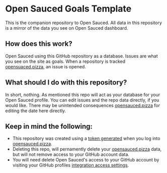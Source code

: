 # Open Sauced Goals Template

This is the companion repository to Open Sauced. All data in this repository is a mirror of the data you see on Open Sauced dashboard.

## How does this work?
Open Sauced using this GitHub repository as a database. Issues are what you see on the site as goals. When a repository is tracked [opensuaced.pizza](https://opensauced.pizza), an issue is opened. 

## What should I do with this repository?

In short, nothing. As mentioned this repo will act as your database for your Open Sauced profile. You can edit issues and the repo data directly, if you would like. There may be unintended consequences [opensauced.pizza](https://opensauced.pizza) for editing the date here directly. 

## Keep in mind the following:
- This repository was created using a [token generated](https://github.com/bdougie/open-sauced/blob/master/src/lib/identityActions.js) when you log into [opensauced.pizza](https://opensauced.pizza). 
- Deleting this repo, will pernamently delete your [opensauced.pizza](https://opensauced.pizza) data, but will not remove access to your GitHub account data.
- You will need delete Open Sauced's access to your GitHub account by visiting your GitHub profiles [integration access settings](https://github.com/settings/apps/authorizations).
